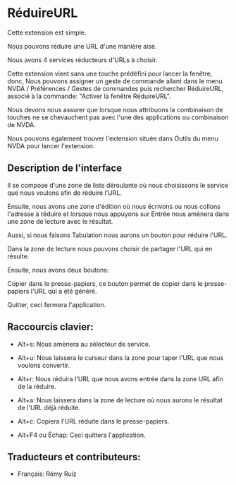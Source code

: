 # RéduireURL

Cette extension est simple.

Nous pouvons réduire une URL d'une manière aisé.

Nous avons  4 services réducteurs d'URLs  à choisir.

Cette extension vient sans une touche prédéfini pour lancer la fenêtre, donc, Nous pouvons assigner  un geste de commande allant dans le menu NVDA / Préférences / Gestes de commandes puis rechercher RéduireURL, associé à la commande: "Activer la fenêtre RéduireURL".

Nous devons nous assurer que lorsque nous attribuons la combinaison de touches ne se chevauchent pas avec l'une des applications ou combinaison de NVDA.

Nous pouvons également trouver l'extension située dans Outils du menu NVDA pour lancer l'extension.

## Description de l'interface
Il se compose d'une zone de liste déroulante où nous choisissons le service que nous voulons afin de réduire l'URL.

Ensuite, nous avons une zone d'édition où nous écrivons ou nous collons l'adresse à réduire et lorsque nous appuyons sur Entrée  nous amènera dans une zone de lecture avec le résultat.

Aussi, si nous  faisons Tabulation nous aurons un bouton pour réduire l'URL.

Dans la zone  de lecture nous pouvons choisir de partager l'URL qui en résulte.

Ensuite, nous avons deux boutons:

Copier dans le presse-papiers, ce bouton permet de copier dans le presse-papiers l'URL qui a été généré.

Quitter, ceci fermera l'application.

## Raccourcis clavier:

* Alt+s: Nous amènera au sélecteur de service.

* Alt+u: Nous laissera le curseur dans la zone pour taper l'URL que nous voulons convertir.

* Alt+r: Nous réduira l'URL  que nous avons entrée dans la zone URL afin de la réduire.

* Alt+a: Nous laissera dans la zone de lecture où nous aurons le résultat de l'URL déjà réduite.

* Alt+c: Copiera l'URL réduite dans le presse-papiers.

* Alt+F4 ou Échap: Ceci quittera l'application.

## Traducteurs et contributeurs:

* Français: Rémy Ruiz